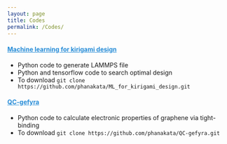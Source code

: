 ```yaml
---
layout: page
title: Codes
permalink: /Codes/
---
```


#### <a href="https://github.com/phanakata/ML_for_kirigami_design" style="color:#268cd7"> Machine learning for kirigami design  </a>
* Python code to generate LAMMPS file 
* Python and tensorflow code to search optimal design
* To download `git clone https://github.com/phanakata/ML_for_kirigami_design.git`

#### <a href="https://github.com/phanakata/QC-gefyra" style="color:#268cd7"> QC-gefyra </a>
* Python code to calculate electronic properties of graphene via tight-binding
* To download `git clone https://github.com/phanakata/QC-gefyra.git`
